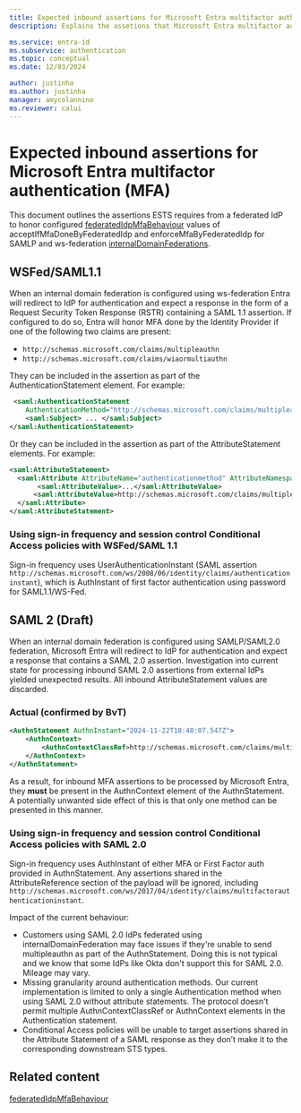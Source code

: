 ```yaml
---
title: Expected inbound assertions for Microsoft Entra multifactor authentication (MFA)
description: Explains the assetions that Microsoft Entra multifactor authentication (MFA) requires for federated identities.

ms.service: entra-id
ms.subservice: authentication
ms.topic: conceptual
ms.date: 12/03/2024

author: justinha
ms.author: justinha
manager: amycolannino
ms.reviewer: calui
---
```

# Expected inbound assertions for Microsoft Entra multifactor authentication (MFA)

This document outlines the assertions ESTS requires from a federated IdP to honor configured [federatedIdpMfaBehaviour](/graph/api/domain-post-federationconfiguration#federatedidpmfabehavior-values) values of acceptIfMfaDoneByFederatedIdp and enforceMfaByFederatedIdp for SAMLP and ws-federation [internalDomainFederations](/graph/api/resources/internaldomainfederation).

## WSFed/SAML1.1   
When an internal domain federation is configured using ws-federation Entra will redirect to IdP for authentication and expect a response in the form of a Request Security Token Response (RSTR) containing a SAML 1.1 assertion. If configured to do so, Entra will honor MFA done by the Identity Provider if one of the following two claims are present:

- `http://schemas.microsoft.com/claims/multipleauthn`
- `http://schemas.microsoft.com/claims/wiaormultiauthn`

They can be included in the assertion as part of the AuthenticationStatement element. For example: 

```xml
 <saml:AuthenticationStatement
    AuthenticationMethod="http://schemas.microsoft.com/claims/multipleauthn" ..>
    <saml:Subject> ... </saml:Subject>
</saml:AuthenticationStatement>
```

Or they can be included in the assertion as part of the AttributeStatement elements. For example:

```xml
<saml:AttributeStatement>
  <saml:Attribute AttributeName="authenticationmethod" AttributeNamespace="http://schemas.microsoft.com/ws/2008/06/identity/claims">
       <saml:AttributeValue>...</saml:AttributeValue> 
      <saml:AttributeValue>http://schemas.microsoft.com/claims/multipleauthn</saml:AttributeValue>
  </saml:Attribute>
</saml:AttributeStatement>
```

### Using sign-in frequency and session control Conditional Access policies with WSFed/SAML 1.1

Sign-in frequency uses UserAuthenticationInstant (SAML assertion `http://schemas.microsoft.com/ws/2008/06/identity/claims/authenticationinstant`), which is AuthInstant of first factor authentication using password for SAML1.1/WS-Fed. 

## SAML 2 (Draft)   

When an internal domain federation is configured using SAMLP/SAML2.0 federation, Microsoft Entra will redirect to IdP for authentication and expect a response that contains a SAML 2.0 assertion.
Investigation into current state for processing inbound SAML 2.0 assertions from external IdPs yielded unexpected results. All inbound AttributeStatement values are discarded.

### Actual (confirmed by BvT)

```xml
<AuthnStatement AuthnInstant="2024-11-22T18:48:07.547Z">
    <AuthnContext>
        <AuthnContextClassRef>http://schemas.microsoft.com/claims/multipleauthn</AuthnContextClassRef>
    </AuthnContext>
</AuthnStatement>
```

As a result, for inbound MFA assertions to be processed by Microsoft Entra, they **must** be present in the AuthnContext element of the AuthnStatement. A potentially unwanted side effect of this is that only one method can be presented in this manner. 

### Using sign-in frequency and session control Conditional Access policies with SAML 2.0

Sign-in frequency uses AuthInstant of either MFA or First Factor auth provided in AuthnStatement. Any assertions shared in the AttributeReference section of the payload will be ignored, including `http://schemas.microsoft.com/ws/2017/04/identity/claims/multifactorauthenticationinstant`. 

Impact of the current behaviour:

- Customers using SAML 2.0 IdPs federated using internalDomainFederation may face issues if they're unable to send multipleauthn as part of the AuthnStatement. Doing this is not typical and we know that some IdPs like Okta don't support this for SAML 2.0. Mileage may vary.
- Missing granularity around authentication methods. Our current implementation is limited to only a single Authentication method when using SAML 2.0 without attribute statements. The protocol doesn't permit multiple AuthnContextClassRef or AuthnContext elements in the Authentication statement.
- Conditional Access policies will be unable to target assertions shared in the Attribute Statement of a SAML response as they don’t make it to the corresponding downstream STS types.

## Related content

[federatedIdpMfaBehaviour](/graph/api/domain-post-federationconfiguration#federatedidpmfabehavior-values)







